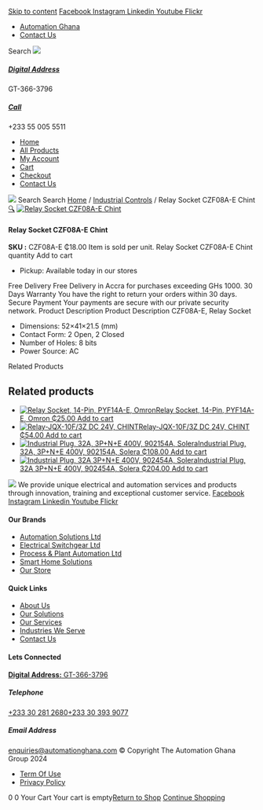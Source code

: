 [Skip to content](https://store.automationghana.com/product/relay-socket-czf08a-e-chint/#content)
[ Facebook ](https://www.facebook.com/automationgh/) [ Instagram ](https://www.instagram.com/automationgh/) [ Linkedin ](https://www.linkedin.com/company/the-automation-ghana-limited/) [ Youtube ](https://www.youtube.com/channel/UCurrRDUSm5oIW39VXjn1u0w) [ Flickr ](https://www.flickr.com/photos/181794037@N07/)
  * [ Automation Ghana ](https://automationghana.com)
  * [ Contact Us ](https://store.automationghana.com/contact/)


Search
[ ![](https://store.automationghana.com/wp-content/uploads/2024/04/Website-TAGG-Logo-BLUE.png) ](https://store.automationghana.com/)
[ ](https://maps.app.goo.gl/m4xeaagWCNbLk4jM6)
#####  [ Digital Address ](https://maps.app.goo.gl/m4xeaagWCNbLk4jM6)
GT-366-3796 
[ ](tel:+233550055511)
#####  [ Call ](tel:+233550055511)
+233 55 005 5511 
  * [Home](https://store.automationghana.com/)
  * [All Products](https://store.automationghana.com/shop/)
  * [My Account](https://store.automationghana.com/my-account/)
  * [Cart](https://store.automationghana.com/cart/)
  * [Checkout](https://store.automationghana.com/checkout/)
  * [Contact Us](https://store.automationghana.com/contact/)


[![](https://store.automationghana.com/wp-content/uploads/2024/04/AutomationGhana_logo_white.png)](https://store.automationghana.com)
Search
Search
[Home](https://store.automationghana.com) / [Industrial Controls](https://store.automationghana.com/product-category/industrial-controls/) / Relay Socket CZF08A-E Chint
[🔍](https://store.automationghana.com/product/relay-socket-czf08a-e-chint/)
[![Relay Socket CZF08A-E Chint](https://store.automationghana.com/wp-content/uploads/2020/04/relay-base-600x600.jpg)](https://store.automationghana.com/wp-content/uploads/2020/04/relay-base.jpg)
####  Relay Socket CZF08A-E Chint 
**SKU :** CZF08A-E 
₵18.00
Item is sold per unit.
Relay Socket CZF08A-E Chint quantity
Add to cart
  * Pickup: Available today in our stores


Free Delivery 
Free Delivery in Accra for purchases exceeding GHs 1000. 
30 Days Warranty 
You have the right to return your orders within 30 days. 
Secure Payment 
Your payments are secure with our private security network. 
Product Description
Product Description
CZF08A-E, Relay Socket 
  * Dimensions: 52×41×21.5 (mm)
  * Contact Form: 2 Open, 2 Closed
  * Number of Holes: 8 bits
  * Power Source: AC


Related Products 
## Related products
  * [![Relay Socket, 14-Pin, PYF14A-E, Omron](https://store.automationghana.com/wp-content/uploads/2020/04/14-Pin-Relay-Socket-PTF14A-E-Omron.jpg)Relay Socket, 14-Pin, PYF14A-E, Omron ₵25.00 ](https://store.automationghana.com/product/14-pin-relay-socket-pyf14a-e-omron/)
[Add to cart](https://store.automationghana.com/product/relay-socket-czf08a-e-chint/?add-to-cart=1598)
  * [![Relay-JQX-10F/3Z DC 24V, CHINT](https://store.automationghana.com/wp-content/uploads/2020/04/11-Pin-Relay-JQX-10F_3Z-220VAC-Chint-2-300x300.jpg)Relay-JQX-10F/3Z DC 24V, CHINT ₵54.00 ](https://store.automationghana.com/product/relay-jqx-10f-3z-dc-24v-chint/)
[Add to cart](https://store.automationghana.com/product/relay-socket-czf08a-e-chint/?add-to-cart=1593)
  * [![Industrial Plug, 32A, 3P+N+E 400V, 902154A, Solera](https://store.automationghana.com/wp-content/uploads/2020/04/902154A.png)Industrial Plug, 32A, 3P+N+E 400V, 902154A, Solera ₵108.00 ](https://store.automationghana.com/product/industrial-plug-902154a-solera/)
[Add to cart](https://store.automationghana.com/product/relay-socket-czf08a-e-chint/?add-to-cart=1511)
  * [![Industrial Plug, 32A 3P+N+E 400V, 902454A, Solera](https://store.automationghana.com/wp-content/uploads/2020/04/902454A.png)Industrial Plug, 32A 3P+N+E 400V, 902454A, Solera ₵204.00 ](https://store.automationghana.com/product/industrial-plug-902454a-solera/)
[Add to cart](https://store.automationghana.com/product/relay-socket-czf08a-e-chint/?add-to-cart=1512)


![](https://store.automationghana.com/wp-content/uploads/2024/04/AutomationGhana_logo_white.png)
We provide unique electrical and automation services and products through innovation, training and exceptional customer service.
[ Facebook ](https://www.facebook.com/automationgh/) [ Instagram ](https://www.instagram.com/automationgh/) [ Linkedin ](https://www.linkedin.com/company/the-automation-ghana-limited/) [ Youtube ](https://www.youtube.com/channel/UCurrRDUSm5oIW39VXjn1u0w) [ Flickr ](https://www.flickr.com/photos/181794037@N07/)
#### Our Brands
  * [ Automation Solutions Ltd ](https://store.automationghana.com/product/relay-socket-czf08a-e-chint/)
  * [ Electrical Switchgear Ltd ](https://store.automationghana.com/product/relay-socket-czf08a-e-chint/)
  * [ Process & Plant Automation Ltd ](https://store.automationghana.com/product/relay-socket-czf08a-e-chint/)
  * [ Smart Home Solutions ](https://store.automationghana.com/product/relay-socket-czf08a-e-chint/)
  * [ Our Store ](https://store.automationghana.com/product/relay-socket-czf08a-e-chint/)


#### Quick Links
  * [ About Us ](https://store.automationghana.com/product/relay-socket-czf08a-e-chint/)
  * [ Our Solutions ](https://store.automationghana.com/product/relay-socket-czf08a-e-chint/)
  * [ Our Services ](https://store.automationghana.com/product/relay-socket-czf08a-e-chint/)
  * [ Industries We Serve ](https://store.automationghana.com/product/relay-socket-czf08a-e-chint/)
  * [ Contact Us ](https://store.automationghana.com/product/relay-socket-czf08a-e-chint/)


#### Lets Connected
[**Digital Address:** GT-366-3796](https://maps.app.goo.gl/m4xeaagWCNbLk4jM6)
#####  Telephone 
[ +233 30 281 2680](tel:+233302812680)[+233 30 393 9077](https://store.automationghana.com/product/relay-socket-czf08a-e-chint/+233303939077)
#####  Email Address 
enquiries@automationghana.com 
© Copyright The Automation Ghana Group 2024
  * [ Term Of Use ](https://store.automationghana.com/product/relay-socket-czf08a-e-chint/)
  * [ Privacy Policy ](https://store.automationghana.com/product/relay-socket-czf08a-e-chint/)


0
0
Your Cart
Your cart is empty[Return to Shop](https://store.automationghana.com/shop/)
[Continue Shopping](https://store.automationghana.com/product/relay-socket-czf08a-e-chint/)
